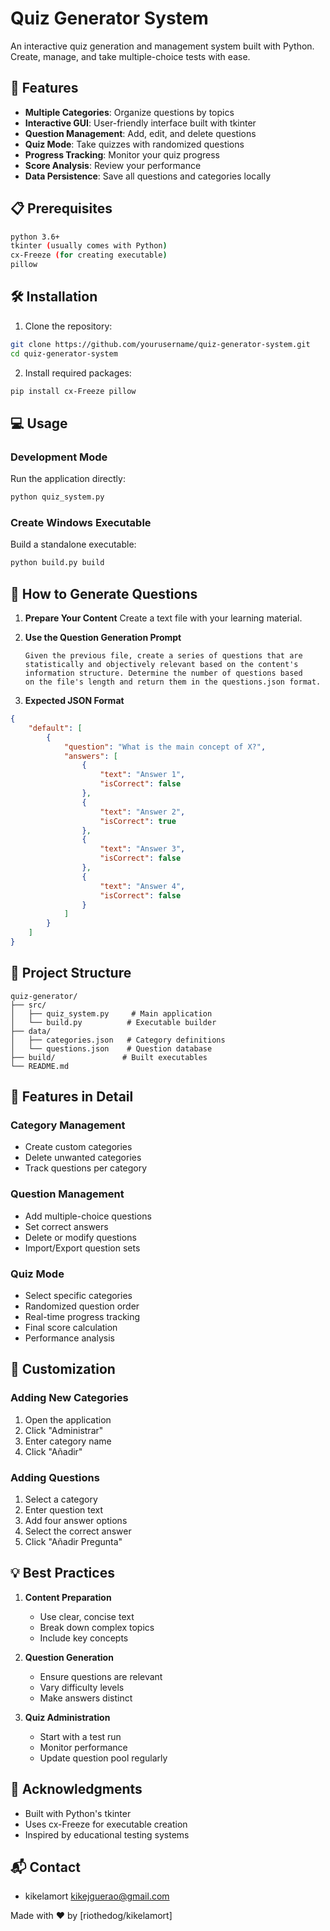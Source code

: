 # Quiz Generator System

An interactive quiz generation and management system built with Python. Create, manage, and take multiple-choice tests with ease.


## 🚀 Features

- **Multiple Categories**: Organize questions by topics
- **Interactive GUI**: User-friendly interface built with tkinter
- **Question Management**: Add, edit, and delete questions
- **Quiz Mode**: Take quizzes with randomized questions
- **Progress Tracking**: Monitor your quiz progress
- **Score Analysis**: Review your performance
- **Data Persistence**: Save all questions and categories locally

## 📋 Prerequisites

```bash
python 3.6+
tkinter (usually comes with Python)
cx-Freeze (for creating executable)
pillow
```

## 🛠️ Installation

1. Clone the repository:
```bash
git clone https://github.com/yourusername/quiz-generator-system.git
cd quiz-generator-system
```

2. Install required packages:
```bash
pip install cx-Freeze pillow
```

## 💻 Usage

### Development Mode
Run the application directly:
```bash
python quiz_system.py
```

### Create Windows Executable
Build a standalone executable:
```bash
python build.py build
```

## 📖 How to Generate Questions

1. **Prepare Your Content**
   Create a text file with your learning material.

2. **Use the Question Generation Prompt**
   ```
   Given the previous file, create a series of questions that are 
   statistically and objectively relevant based on the content's 
   information structure. Determine the number of questions based 
   on the file's length and return them in the questions.json format.
   ```

3. **Expected JSON Format**
```json
{
    "default": [
        {
            "question": "What is the main concept of X?",
            "answers": [
                {
                    "text": "Answer 1",
                    "isCorrect": false
                },
                {
                    "text": "Answer 2",
                    "isCorrect": true
                },
                {
                    "text": "Answer 3",
                    "isCorrect": false
                },
                {
                    "text": "Answer 4",
                    "isCorrect": false
                }
            ]
        }
    ]
}
```

## 📁 Project Structure

```
quiz-generator/
├── src/
│   ├── quiz_system.py     # Main application
│   └── build.py          # Executable builder
├── data/
│   ├── categories.json   # Category definitions
│   └── questions.json    # Question database
├── build/               # Built executables
└── README.md
```

## 🎯 Features in Detail

### Category Management
- Create custom categories
- Delete unwanted categories
- Track questions per category

### Question Management
- Add multiple-choice questions
- Set correct answers
- Delete or modify questions
- Import/Export question sets

### Quiz Mode
- Select specific categories
- Randomized question order
- Real-time progress tracking
- Final score calculation
- Performance analysis

## 🔧 Customization

### Adding New Categories
1. Open the application
2. Click "Administrar"
3. Enter category name
4. Click "Añadir"

### Adding Questions
1. Select a category
2. Enter question text
3. Add four answer options
4. Select the correct answer
5. Click "Añadir Pregunta"

## 💡 Best Practices

1. **Content Preparation**
   - Use clear, concise text
   - Break down complex topics
   - Include key concepts

2. **Question Generation**
   - Ensure questions are relevant
   - Vary difficulty levels
   - Make answers distinct

3. **Quiz Administration**
   - Start with a test run
   - Monitor performance
   - Update question pool regularly

## 🙏 Acknowledgments

- Built with Python's tkinter
- Uses cx-Freeze for executable creation
- Inspired by educational testing systems

## 📬 Contact

- kikelamort kikejguerao@gmail.com

Made with ❤️ by [riothedog/kikelamort] 
